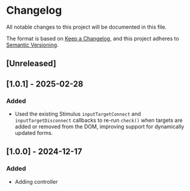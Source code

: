 # Changelog

All notable changes to this project will be documented in this file.

The format is based on [Keep a Changelog](https://keepachangelog.com/en/1.0.0/),
and this project adheres to [Semantic Versioning](https://semver.org/spec/v2.0.0.html).

## [Unreleased]

## [1.0.1] - 2025-02-28

### Added

- Used the existing Stimulus `inputTargetConnect` and `inputTargetDisconnect` callbacks to re-run `check()` when targets are added or removed from the DOM, improving support for dynamically updated forms.

## [1.0.0] - 2024-12-17

### Added

- Adding controller

